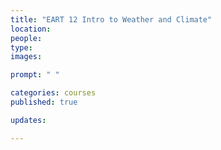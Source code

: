 ```yaml
---
title: "EART 12 Intro to Weather and Climate" 
location:
people:
type: 
images:

prompt: " "

categories: courses 
published: true

updates:

---
```



